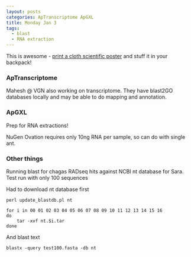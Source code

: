 ```yaml
---
layout: posts
categories: ApTranscriptome ApGXL
title: Monday Jan 3
tags:
  - blast
  - RNA extraction
---
```


This is awesome - [print a cloth scientific poster](http://labhacks.tumblr.com/post/62420107780/the-25-scrunchable-scientific-poster) and stuff it in your backpack!

### ApTranscriptome

Mahesh @ VGN also working on transcriptome. They have blast2GO databases locally and may be able to do mapping and annotation.

### ApGXL

Prep for RNA extractions! 

NuGen Ovation requires only 10ng RNA per sample, so can do with single ant.

### Other things

Running blast for chagas RADseq hits against NCBI nt database for Sara. Test run with only 100 sequences

Had to download nt database first

~~~
perl update_blastdb.pl nt

for i in 00 01 02 03 04 05 06 07 08 09 10 11 12 13 14 15 16
do
	tar -xvf nt.$i.tar
done
~~~

And blast text

~~~
blastx -query test100.fasta -db nt
~~~


